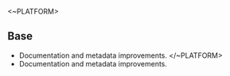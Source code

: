 <~PLATFORM>

## Base

- Documentation and metadata improvements.
</~PLATFORM>
- Documentation and metadata improvements.
